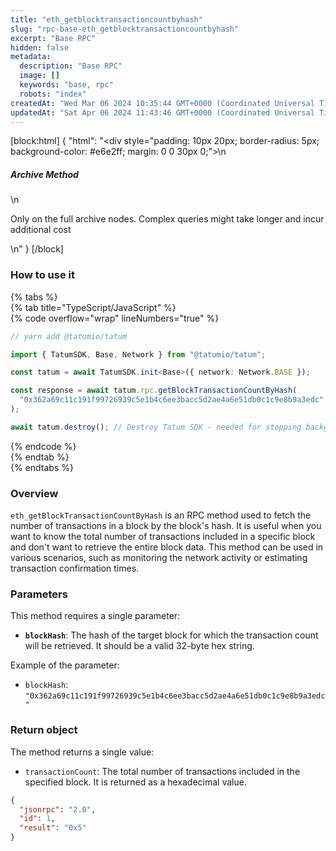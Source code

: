 ```yaml
---
title: "eth_getblocktransactioncountbyhash"
slug: "rpc-base-eth_getblocktransactioncountbyhash"
excerpt: "Base RPC"
hidden: false
metadata: 
  description: "Base RPC"
  image: []
  keywords: "base, rpc"
  robots: "index"
createdAt: "Wed Mar 06 2024 10:35:44 GMT+0000 (Coordinated Universal Time)"
updatedAt: "Sat Apr 06 2024 11:43:46 GMT+0000 (Coordinated Universal Time)"
---
```

[block:html]
{
  "html": "<div style=\"padding: 10px 20px; border-radius: 5px; background-color: #e6e2ff; margin: 0 0 30px 0;\">\n  <h5>Archive Method</h5>\n  <p>Only on the full archive nodes. Complex queries might take longer and incur additional cost</p>\n</div>"
}
[/block]


### How to use it

{% tabs %}  
{% tab title="TypeScript/JavaScript" %}  
{% code overflow="wrap" lineNumbers="true" %}

```typescript
// yarn add @tatumio/tatum

import { TatumSDK, Base, Network } from "@tatumio/tatum";

const tatum = await TatumSDK.init<Base>({ network: Network.BASE });

const response = await tatum.rpc.getBlockTransactionCountByHash(
  "0x362a69c11c191f99726939c5e1b4c6ee3bacc5d2ae4a6e51db0c1c9e8b9a3edc"
);

await tatum.destroy(); // Destroy Tatum SDK - needed for stopping background jobs
```

{% endcode %}  
{% endtab %}  
{% endtabs %}

### Overview

`eth_getBlockTransactionCountByHash` is an RPC method used to fetch the number of transactions in a block by the block's hash. It is useful when you want to know the total number of transactions included in a specific block and don't want to retrieve the entire block data. This method can be used in various scenarios, such as monitoring the network activity or estimating transaction confirmation times.

### Parameters

This method requires a single parameter:

- **`blockHash`**: The hash of the target block for which the transaction count will be retrieved. It should be a valid 32-byte hex string.

Example of the parameter:

- `blockHash`: `"0x362a69c11c191f99726939c5e1b4c6ee3bacc5d2ae4a6e51db0c1c9e8b9a3edc"`

### Return object

The method returns a single value:

- `transactionCount`: The total number of transactions included in the specified block. It is returned as a hexadecimal value.

```json
{
  "jsonrpc": "2.0",
  "id": 1,
  "result": "0x5"
}
```
